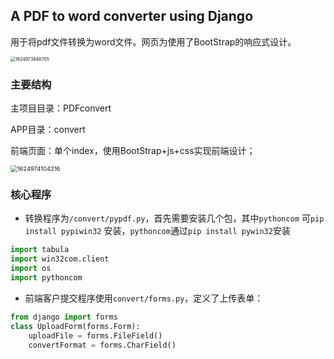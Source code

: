 ## A PDF to word converter using Django

用于将pdf文件转换为word文件。网页为使用了BootStrap的响应式设计。

<img src="C:\Users\meranl\AppData\Roaming\Typora\typora-user-images\1624973848705.png" alt="1624973848705" style="zoom:50%;" />

### 主要结构

主项目目录：PDFconvert

APP目录：convert

前端页面：单个index，使用BootStrap+js+css实现前端设计；

<img src="C:\Users\meranl\AppData\Roaming\Typora\typora-user-images\1624974104216.png" alt="1624974104216" style="zoom: 67%;" />



### 核心程序

* 转换程序为`/convert/pypdf.py`，首先需要安装几个包，其中`pythoncom` 可`pip install pypiwin32` 安装，`pythoncom`通过`pip install pywin32`安装

```python
import tabula
import win32com.client
import os
import pythoncom
```

* 前端客户提交程序使用`convert/forms.py`，定义了上传表单：

```python
from django import forms
class UploadForm(forms.Form):
    uploadFile = forms.FileField()
    convertFormat = forms.CharField()
```







